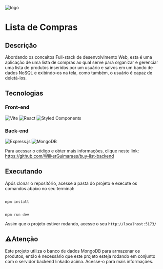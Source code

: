![logo](https://imgur.com/305qC9y.png)

# Lista de Compras

## Descrição
Abordando os conceitos Full-stack de desenvolvimento Web, esta é uma aplicação de uma lista de compras ao qual serve para organizar e gerenciar uma lista de produtos inseridos por um usuário e salvos em um bando de dados NoSQL e exibindo-os na tela, como também, o usuário é capaz de deletá-los.

## Tecnologias
### Front-end
![Vite](https://img.shields.io/badge/vite-%23646CFF.svg?style=for-the-badge&logo=vite&logoColor=white) ![React](https://img.shields.io/badge/react-%2320232a.svg?style=for-the-badge&logo=react&logoColor=%2361DAFB) 	![Styled Components](https://img.shields.io/badge/styled--components-DB7093?style=for-the-badge&logo=styled-components&logoColor=white) 

### Back-end
![Express.js](https://img.shields.io/badge/express.js-%23404d59.svg?style=for-the-badge&logo=express&logoColor=%2361DAFB) ![MongoDB](https://img.shields.io/badge/MongoDB-%234ea94b.svg?style=for-the-badge&logo=mongodb&logoColor=white)

Para acessar o código e obter mais informações, clique neste link: https://github.com/WilkerGuimaraes/buy-list-backend

## Executando
Após clonar o repositório, acesse a pasta do projeto e execute os comandos abaixo no seu terminal:

```

npm install

```
```

npm run dev

```

Assim que o projeto estiver rodando, acesse o seu `http://localhost:5173/`

## ⚠Atenção
Este projeto utiliza o banco de dados MongoDB para armazenar os produtos, então é necessário que este projeto esteja rodando em conjunto com o servidor backend linkado acima. Acesse-o para mais informações.
